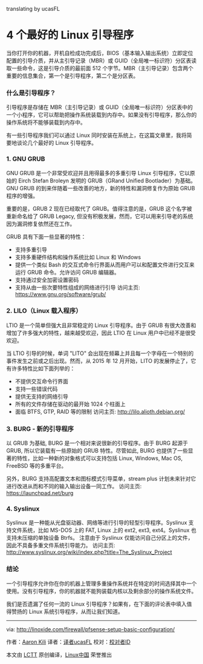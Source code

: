 translating by ucasFL

4 个最好的 Linux 引导程序
====

当你打开你的机器，开机自检成功完成后，BIOS（基本输入输出系统）立即定位配置的引导介质，并从主引导记录（MBR）或 GUID（全局唯一标识符）分区表读取一些命令，这是引导介质的最前面 512 个字节。MBR（主引导记录）包含两个重要的信息集合，第一个是引导程序，第二个是分区表。
### 什么是引导程序？

引导程序是存储在 MBR（主引导记录）或 GUID（全局唯一标识符）分区表中的一个小程序，它可以帮助把操作系统装载到内存中。如果没有引导程序，那么你的操作系统将不能够装载到内存中。

有一些引导程序我们可以通过 Linux 同时安装在系统上，在这篇文章里，我将简要地谈论几个最好的 Linux 引导程序。
### 1. GNU GRUB

GNU GRUB 是一个非常受欢迎并且用得最多的多重引导 Linux 引导程序，它以原始的 Eirch Stefan Broleyn 发明的 GRUB（GRand Unified Bootlader）为基础。GNU GRUB 的到来伴随着一些改善的地方，新的特性和漏洞修复作为原始 GRUB 程序的增强。

重要的是，GRUB 2 现在已经取代了 GRUB。值得注意的是，GRUB 这个名字被重新命名给了 GRUB Legacy, 但没有积极发展，然而，它可以用来引导老的系统因为漏洞修复依然还在工作。

GRUB 具有下面一些显著的特性：

- 支持多重引导
- 支持多重硬件结构和操作系统比如 Linux 和 Windows
- 提供一个类似 Bash 的交互式命令行界面从而用户可以和配置文件进行交互来运行 GRUB 命令。允许访问 GRUB 编辑器。
- 支持通过安全加密设置密码
- 支持从由一些次要特性组成的网络进行引导
访问主页: <https://www.gnu.org/software/grub/>

### 2. LILO（Linux 载入程序）

LTIO 是一个简单但强大且非常稳定的 Linux 引导程序。由于 GRUB 有很大改善和增加了许多强大的特性，越来越受欢迎，因此 LTIO 在 Linux 用户中已经不是很受欢迎。

当 LTIO 引导的时候，单词 "LITO" 会出现在频幕上并且每一个字母在一个特别的事件发生之前或之后出现。然而，从 2015 年 12 月开始，LITO 的发展停止了，它有许多特性比如下面列举的：

- 不提供交互命令行界面
- 支持一些错误代码
- 提供无支持的网络引导
- 所有的文件存储在驱动的最开始 1024 个柱面上
- 面临 BTFS, GTP, RAID 等的限制
访问主页: <http://lilo.alioth.debian.org/>

### 3. BURG - 新的引导程序

以 GRUB 为基础, BURG 是一个相对来说很新的引导程序。由于 BURG 起源于 GRUB, 所以它装载有一些原始的 GRUB 特性。尽管如此, BURG 也提供了一些显著的特性，比如一种新的对象格式可以支持包括 Linux, Windows, Mac OS, FreeBSD 等的多重平台。

另外，BURG 支持高配置文本和图标模式引导菜单，stream plus 计划未来针对它进行改进从而和不同的输入输出设备一同工作。
访问主页: <https://launchpad.net/burg>

### 4. Syslinux

Syslinux 是一种能从光盘驱动器、网络等进行引导的轻型引导程序。Syslinux 支持文件系统，比如 MS-DOS 上的 FAT, Linux 上的 ext2, ext3, ext4。Syslinux 也支持未压缩的单独设备 Btrfs。
注意由于 Syslinux 仅能访问自己分区上的文件，因此不具备多重文件系统引导能力。
访问主页: <http://www.syslinux.org/wiki/index.php?title=The_Syslinux_Project>

### 结论

一个引导程序允许你在你的机器上管理多重操作系统并在特定的时间选择其中一个使用。没有引导程序，你的机器就不能狗装载内核以及剩余部分的操作系统文件。

我们是否遗漏了任何一流的 Linux 引导程序？如果有，在下面的评论表中填入值得赞扬的 Linux 系统引导程序，从而让我们知道。


--------------------------------------------------------------------------------

via: http://linoxide.com/firewall/pfsense-setup-basic-configuration/

作者：[Aaron Kili][a]
译者：[译者ucasFL](https://github.com/ucasFL)
校对：[校对者ID](https://github.com/校对者ID)

本文由 [LCTT](https://github.com/LCTT/TranslateProject) 原创编译，[Linux中国](https://linux.cn/) 荣誉推出

[a]: http://www.tecmint.com/best-linux-boot-loaders/
